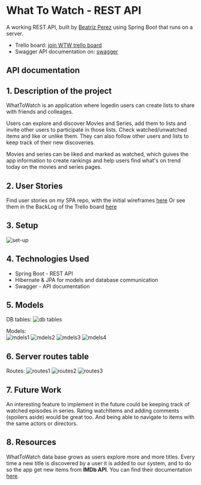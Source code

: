 # What To Watch - REST API

A working REST API, built by [Beatriz Perez](https://github.com/beatriz-perez) using Spring Boot that runs on a server.

* Trello board: [join WTW trello board](https://trello.com/invite/b/6vu1AH4D/6b9ddcb9b22acd1688b9fc1ebf9efcc7/whattowatch-final-project)
* Swagger API documentation on: [swagger](http://localhost:5005/swagger-ui.html)

## API documentation

## 1. Description of the project

WhatToWatch is an application where logedin users can create lists to share with friends and colleages.

Users can explore and discover Movies and Series, add them to lists and invite other users to participate in those lists. Check watched/unwatched items and like or unlike them.
They can also follow other users and lists to keep track of their new discoveries.

Movies and series can be liked and marked as watched, which guives the app information to create rankings and help users find what's on trend today on the movies and series pages.

## 2. User Stories

Find user stories on my SPA repo, with the initial wireframes [here](https://github.com/Openbank-Java-Bootcamp/beatriz-perez-FinalProject-WhatToWatch-SPA)
Or see them in the BackLog of the Trello board [here](https://trello.com/invite/b/6vu1AH4D/6b9ddcb9b22acd1688b9fc1ebf9efcc7/whattowatch-final-project)

## 3. Setup

![set-up](./src/images/spring-initializr-setup.png)

## 4. Technologies Used

- Spring Boot - REST API 
- Hibernate & JPA for models and database communication
- Swagger - API documentation

## 5. Models

DB tables:
![db tables](./src/images/finalDBtables.png)

Models: <br/>
![mdels1](./src/images/models1.png)
![mdels2](./src/images/models2.png)
![mdels3](./src/images/models3.png)
![mdels4](./src/images/models4.png)

## 6. Server routes table

Routes:
![routes1](./src/images/routes1.png)
![routes2](./src/images/routes2.png)
![routes3](./src/images/routes3.png)

## 7. Future Work

An interesting feature to implement in the future could be keeping track of watched episodes in series.
Rating watchItems and adding comments (spoilers aside) would be great too. And being able to navigate to items with the same actors or directors.

## 8. Resources

WhatToWatch data base grows as users explore more and more titles. Every time a new title is discovered by a user it is added to our system, and to do so the app get new items from **IMDb API**.
You can find their documentation [here](https://imdb-api.com/api).
